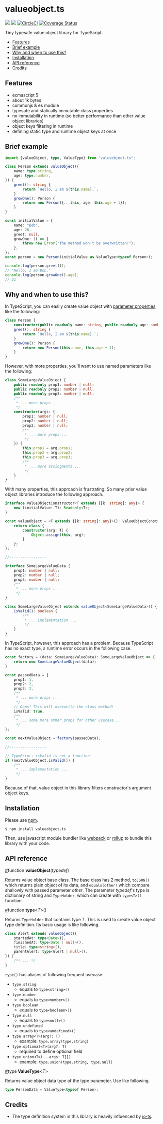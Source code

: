 # valueobject.ts

[![](https://img.shields.io/npm/v/valueobject.ts.svg)](https://www.npmjs.com/package/valueobject.ts) [![](https://img.shields.io/david/kzok/valueobject.ts.svg)](https://www.npmjs.com/package/valueobject.ts) [![CircleCI](https://circleci.com/gh/kzok/valueobject.ts/tree/master.svg?style=shield)](https://circleci.com/gh/kzok/valueobject.ts/tree/master) [![Coverage Status](https://coveralls.io/repos/github/kzok/valueobject.ts/badge.svg?branch=master)](https://coveralls.io/github/kzok/valueobject.ts?branch=master)

Tiny typesafe value object library for TypeScript.

<!-- TOC -->

-   [Features](#features)
-   [Brief example](#brief-example)
-   [Why and when to use this?](#why-and-when-to-use-this)
-   [Installation](#installation)
-   [API reference](#api-reference)
-   [Credits](#credits)

<!-- /TOC -->

## Features

-   ecmascript 5
-   about 1k bytes
-   commonjs & es module
-   typesafe and statically immutable class properties
-   no immutability in runtime (so better performance than other value object libraries)
-   object keys filtering in runtime
-   defining static type and runtime object keys at once

## Brief example

```typescript
import {valueObject, type, ValueType} from "valueobject.ts";

class Person extends valueObject({
    name: type.string,
    age: type.number,
}) {
    greet(): string {
        return `Hello, I am ${this.name}.`;
    }
    growOne(): Person {
        return new Person({...this, age: this.age + 1});
    }
}

const initialValue = {
    name: "Bob",
    age: 20,
    greet: null,
    growOne: () => {
        throw new Error("The method won't be overwritten!");
    },
};
const person = new Person(initialValue as ValueType<typeof Person>);

console.log(person.greet());
// "Hello, I am Bob."
console.log(person.growOne().age);
// 21
```

## Why and when to use this?

In TypeScript, you can easily create value object with [parameter properties](https://www.typescriptlang.org/docs/handbook/classes.html#parameter-properties) like the following:

```typescript
class Person {
    constructor(public readonly name: string, public readonly age: number) {}
    greet(): string {
        return `Hello, I am ${this.name}.`;
    }
    growOne(): Person {
        return new Person(this.name, this.age + 1);
    }
}
```

However, with more properties, you'll want to use named parameters like the following:

```typescript
class SomeLargeValueObject {
    public readonly prop1: number | null;
    public readonly prop2: number | null;
    public readonly prop3: number | null;
    /**
     * ... more props ...
     */
    constructor(args: {
        prop1: number | null;
        prop2: number | null;
        prop3: number | null;
        /**
         * ... more props ...
         */
    }) {
        this.prop1 = arg.prop1;
        this.prop2 = arg.prop2;
        this.prop3 = arg.prop3;
        /**
         * ... more assingments ...
         */
    }
}
```

With many properties, this approach is frustrating.
So many prior value object libraries introduce the following approach.

```typescript
interface ValueObjectConstructor<T extends {[k: string]: any}> {
    new (initialValue: T): Readonly<T>;
}

const valueObject = <T extends {[k: string]: any}>(): ValueObjectConstructor<T> => {
    return class {
        constructor(arg: T) {
            Object.assign(this, arg);
        }
    };
};

//-----------------

interface SomeLargeValueData {
    prop1: number | null;
    prop2: number | null;
    prop3: number | null;
    /**
     * ... more props ...
     */
}

class SomeLargeValueObject extends valueObject<SomeLargeValueData>() {
    isValid(): boolean {
        /**
         * ... implementation ...
         */
    }
}
```

In TypeScript, however, this approach has a problem.
Because TypeScript has no exact type, a runtime error occurs in the following case.

```TypeScript
const factory = (data: SomeLargeValueData): SomeLargeValueObject => {
    return new SomeLargeValueObject(data);
}

const passedData = {
    prop1: 1,
    prop2: 2,
    prop3: 3,
    /**
     * ... more props ...
     */
    // Oops! This will overwrite the class method!
    isValid: true,
    /**
     * ... some more other props for other usecase ...
     */
};

const nextValueObject = factory(passedData);

//-----------------

// TypeError: isValid is not a function
if (nextValueObject.isValid()) {
    /**
     * ... implementation ...
     */
}

```

Because of that, value object in this library filters constructor's argument object keys.

## Installation

Please use [npm](https://www.npmjs.com/).

```
$ npm install valueobject.ts
```

Then, use javascript module bundler like [webpack](https://webpack.js.org/) or [rollup](https://rollupjs.org/guide/en) to bundle this library with your code.

## API reference

<a name="api-value-object" href="#api-value-object">#</a>function **valueObject**(_typedef_)

Returns value object base class. The base class has 2 method, `toJSON()` which returns plain object of its data, and `equals(other)` which compare shallowly with passed parameter _other_. The parameter _typedef_'s type is dictionary of string and `TypeHolder`, which can create with `type<T>()` function.

<a name="api-type" href="#api-type">#</a>function **type**<_T_>()

Returns `TypeHolder` that contains type _T_. This is used to create value object type definition. Its basic usage is like following.

```typescript
class Alert extends valueObject({
    startedAt: type<Date>(),
    finishedAt: type<Date | null>(),
    title: type<string>(),
    parentAlert: type<Alert | null>(),
}) {
    /** ... */
}
```

`type()` has aliases of following frequent usecase.

-   `type.string`
    -   equals to `type<string>()`
-   `type.number`
    -   equals to `type<number>()`
-   `type.boolean`
    -   equals to `type<boolean>()`
-   `type.null`
    -   equals to `type<null>()`
-   `type.undefined`
    -   equals to `type<undefined>()`
-   `type.array<T>(arg?: T)`
    -   example: `type.array(type.string)`
-   `type.optional<T>(arg?: T)`
    -   required to define optional field
-   `type.union<T>(...args: T[])`
    -   example: `type.union(type.string, type.null)`

<a name="api-value-type" href="#api-value-type">#</a>type **ValueType**<_T_>

Returns value object data type of the type parameter. Use like following.

```typescript
type PersonData = ValueType<typeof Person>;
```

## Credits

-   The type definition system in this library is heavily influenced by [io-ts](https://github.com/gcanti/io-ts).

